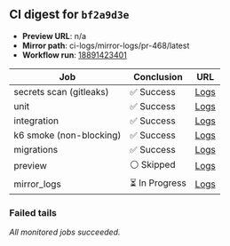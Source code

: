 <!-- AWA-CI-DIGEST -->
## CI digest for `bf2a9d3e`

- **Preview URL**: n/a
- **Mirror path**: ci-logs/mirror-logs/pr-468/latest
- **Workflow run**: [18891423401](https://github.com/AlexBomber12/AWA-App/actions/runs/18891423401)

| Job | Conclusion | URL |
| --- | ---------- | --- |
| secrets scan (gitleaks) | ✅ Success | [Logs](https://github.com/AlexBomber12/AWA-App/actions/runs/18891423401/job/53919711480) |
| unit | ✅ Success | [Logs](https://github.com/AlexBomber12/AWA-App/actions/runs/18891423401/job/53919711478) |
| integration | ✅ Success | [Logs](https://github.com/AlexBomber12/AWA-App/actions/runs/18891423401/job/53919887704) |
| k6 smoke (non-blocking) | ✅ Success | [Logs](https://github.com/AlexBomber12/AWA-App/actions/runs/18891423401/job/53919887705) |
| migrations | ✅ Success | [Logs](https://github.com/AlexBomber12/AWA-App/actions/runs/18891423401/job/53919887720) |
| preview | ⚪ Skipped | [Logs](https://github.com/AlexBomber12/AWA-App/actions/runs/18891423401/job/53919996195) |
| mirror_logs | ⏳ In Progress | [Logs](https://github.com/AlexBomber12/AWA-App/actions/runs/18891423401/job/53919995994) |

### Failed tails

_All monitored jobs succeeded._
